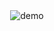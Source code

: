 <div align="center">
  <img src="https://github.com/MrOlof/Website/assets/100124559/20f48fd6-dee5-40fd-a2b8-bf712659a39f" alt="demo">
</div>
